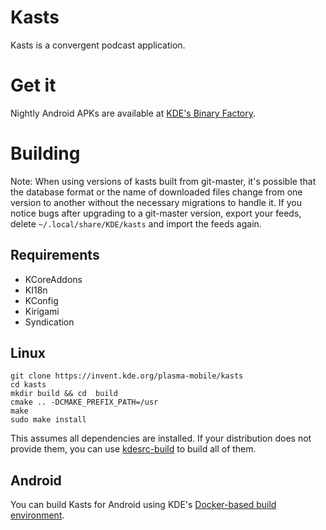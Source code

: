 # Kasts

Kasts is a convergent podcast application.

# Get it

Nightly Android APKs are available at [KDE's Binary Factory](https://binary-factory.kde.org/view/Android/job/Kasts_android/).

# Building

Note: When using versions of kasts built from git-master, it's possible that the database format or the name of downloaded files change from one version to another without the necessary migrations to handle it. If you notice bugs after upgrading to a git-master version, export your feeds, delete `~/.local/share/KDE/kasts` and import the feeds again.

## Requirements
 - KCoreAddons
 - KI18n
 - KConfig
 - Kirigami
 - Syndication

## Linux

```
git clone https://invent.kde.org/plasma-mobile/kasts
cd kasts
mkdir build && cd  build
cmake .. -DCMAKE_PREFIX_PATH=/usr
make
sudo make install
```

This assumes all dependencies are installed. If your distribution does not provide
them, you can use [kdesrc-build](https://kdesrc-build.kde.org/) to build all of them.

## Android

You can build Kasts for Android using KDE's [Docker-based build environment](https://community.kde.org/Android/Environment_via_Container).

